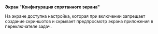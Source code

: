 **Экран "Конфигурация спрятанного экрана"**

На экране доступна настройка, которая при включении запрещает создание скриншотов и скрывает предпросмотр экрана приложения в переключателе задач.

